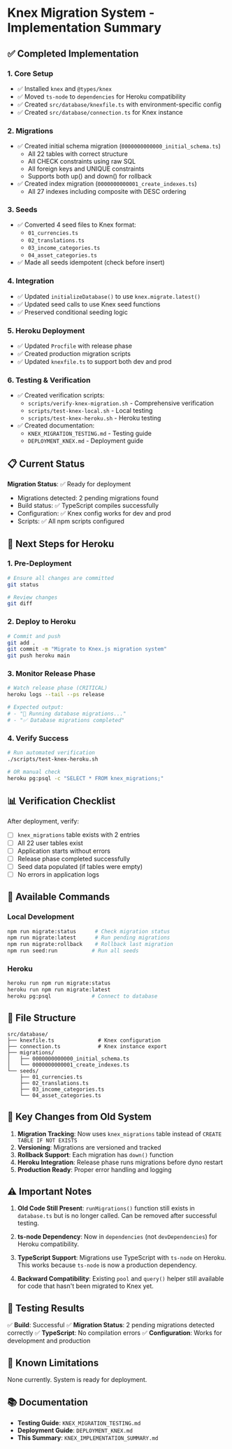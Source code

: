 # Knex Migration System - Implementation Summary

## ✅ Completed Implementation

### 1. Core Setup
- ✅ Installed `knex` and `@types/knex` 
- ✅ Moved `ts-node` to `dependencies` for Heroku compatibility
- ✅ Created `src/database/knexfile.ts` with environment-specific config
- ✅ Created `src/database/connection.ts` for Knex instance

### 2. Migrations
- ✅ Created initial schema migration (`0000000000000_initial_schema.ts`)
  - All 22 tables with correct structure
  - All CHECK constraints using raw SQL
  - All foreign keys and UNIQUE constraints
  - Supports both up() and down() for rollback
- ✅ Created index migration (`0000000000001_create_indexes.ts`)
  - All 27 indexes including composite with DESC ordering

### 3. Seeds
- ✅ Converted 4 seed files to Knex format:
  - `01_currencies.ts`
  - `02_translations.ts`
  - `03_income_categories.ts`
  - `04_asset_categories.ts`
- ✅ Made all seeds idempotent (check before insert)

### 4. Integration
- ✅ Updated `initializeDatabase()` to use `knex.migrate.latest()`
- ✅ Updated seed calls to use Knex seed functions
- ✅ Preserved conditional seeding logic

### 5. Heroku Deployment
- ✅ Updated `Procfile` with release phase
- ✅ Created production migration scripts
- ✅ Updated `knexfile.ts` to support both dev and prod

### 6. Testing & Verification
- ✅ Created verification scripts:
  - `scripts/verify-knex-migration.sh` - Comprehensive verification
  - `scripts/test-knex-local.sh` - Local testing
  - `scripts/test-knex-heroku.sh` - Heroku testing
- ✅ Created documentation:
  - `KNEX_MIGRATION_TESTING.md` - Testing guide
  - `DEPLOYMENT_KNEX.md` - Deployment guide

## 📋 Current Status

**Migration Status**: ✅ Ready for deployment

- Migrations detected: 2 pending migrations found
- Build status: ✅ TypeScript compiles successfully
- Configuration: ✅ Knex config works for dev and prod
- Scripts: ✅ All npm scripts configured

## 🚀 Next Steps for Heroku

### 1. Pre-Deployment
```bash
# Ensure all changes are committed
git status

# Review changes
git diff
```

### 2. Deploy to Heroku
```bash
# Commit and push
git add .
git commit -m "Migrate to Knex.js migration system"
git push heroku main
```

### 3. Monitor Release Phase
```bash
# Watch release phase (CRITICAL)
heroku logs --tail --ps release

# Expected output:
# - "🔄 Running database migrations..."
# - "✅ Database migrations completed"
```

### 4. Verify Success
```bash
# Run automated verification
./scripts/test-knex-heroku.sh

# OR manual check
heroku pg:psql -c "SELECT * FROM knex_migrations;"
```

## 📊 Verification Checklist

After deployment, verify:

- [ ] `knex_migrations` table exists with 2 entries
- [ ] All 22 user tables exist
- [ ] Application starts without errors
- [ ] Release phase completed successfully
- [ ] Seed data populated (if tables were empty)
- [ ] No errors in application logs

## 🔧 Available Commands

### Local Development
```bash
npm run migrate:status      # Check migration status
npm run migrate:latest      # Run pending migrations
npm run migrate:rollback    # Rollback last migration
npm run seed:run           # Run all seeds
```

### Heroku
```bash
heroku run npm run migrate:status
heroku run npm run migrate:latest
heroku pg:psql             # Connect to database
```

## 📁 File Structure

```
src/database/
├── knexfile.ts              # Knex configuration
├── connection.ts            # Knex instance export
├── migrations/
│   ├── 0000000000000_initial_schema.ts
│   └── 0000000000001_create_indexes.ts
└── seeds/
    ├── 01_currencies.ts
    ├── 02_translations.ts
    ├── 03_income_categories.ts
    └── 04_asset_categories.ts
```

## 🎯 Key Changes from Old System

1. **Migration Tracking**: Now uses `knex_migrations` table instead of `CREATE TABLE IF NOT EXISTS`
2. **Versioning**: Migrations are versioned and tracked
3. **Rollback Support**: Each migration has `down()` function
4. **Heroku Integration**: Release phase runs migrations before dyno restart
5. **Production Ready**: Proper error handling and logging

## ⚠️ Important Notes

1. **Old Code Still Present**: `runMigrations()` function still exists in `database.ts` but is no longer called. Can be removed after successful testing.

2. **ts-node Dependency**: Now in `dependencies` (not `devDependencies`) for Heroku compatibility.

3. **TypeScript Support**: Migrations use TypeScript with `ts-node` on Heroku. This works because `ts-node` is now a production dependency.

4. **Backward Compatibility**: Existing `pool` and `query()` helper still available for code that hasn't been migrated to Knex yet.

## 📝 Testing Results

✅ **Build**: Successful
✅ **Migration Status**: 2 pending migrations detected correctly
✅ **TypeScript**: No compilation errors
✅ **Configuration**: Works for development and production

## 🐛 Known Limitations

None currently. System is ready for deployment.

## 📚 Documentation

- **Testing Guide**: `KNEX_MIGRATION_TESTING.md`
- **Deployment Guide**: `DEPLOYMENT_KNEX.md`
- **This Summary**: `KNEX_IMPLEMENTATION_SUMMARY.md`

